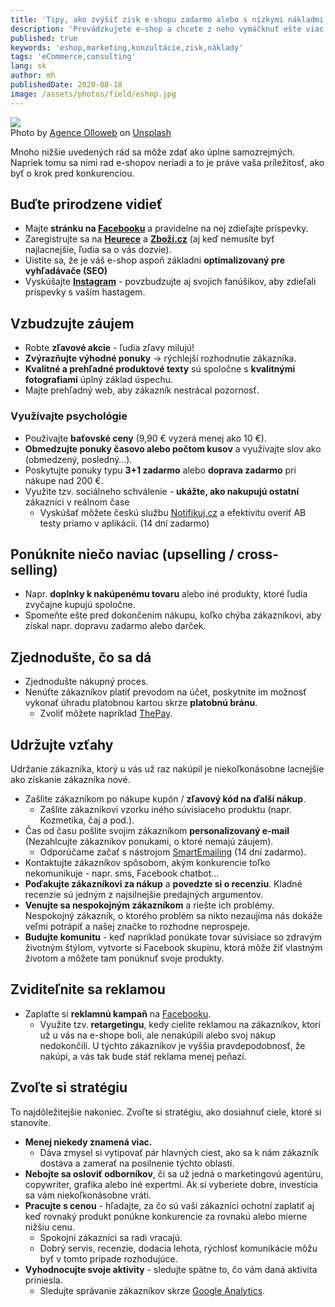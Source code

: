 ```yaml
---
title: 'Tipy, ako zvýšiť zisk e-shopu zadarmo alebo s nízkymi nákladmi'
description: 'Prevádzkujete e-shop a chcete z neho vymáčknuť ešte viac peňazí a k tomu ako bonus mať spokojných zákazníkov?'
published: true
keywords: 'eshop,marketing,konzultácie,zisk,náklady'
tags: 'eCommerce,consulting'
lang: sk
author: mh
publishedDate: 2020-08-18
image: /assets/photos/field/eshop.jpg
---
```


<div class="img-box-right">
    <img src="/assets/photos/field/eshop.jpg" />
    <br />
    <span class="img-caption">Photo by <a href="https://unsplash.com/@olloweb?utm_source=unsplash&amp;utm_medium=referral&amp;utm_content=creditCopyText">Agence Olloweb</a> on <a href="https://unsplash.com/s/photos/website?utm_source=unsplash&amp;utm_medium=referral&amp;utm_content=creditCopyText">Unsplash</a></span>
</div>

Mnoho nižšie uvedených rád sa môže zdať ako úplne samozrejmých. Napriek tomu sa nimi rad e-shopov neriadi a to je práve
vaša príležitosť, ako byť o krok pred konkurenciou.


## Buďte prirodzene vidieť

- Majte **stránku na <a href="https://www.facebook.com/" target="_blank">Facebooku</a>** a pravidelne na nej zdieľajte príspevky.
- Zaregistrujte sa na **<a href="https://www.heureka.cz/" target="_blank">Heurece</a>** a **<a href="https://www.zbozi.cz/" target="_blank">Zboží.cz</a>**
(aj keď nemusíte byť najlacnejšie, ľudia sa o vás dozvie).
- Uistite sa, že je váš e-shop aspoň základni **optimalizovaný pre vyhľadávače (SEO)**
- Vyskúšajte **<a href="https://www.instagram.com/" target="_blank">Instagram</a>** - povzbudzujte aj svojich fanúšikov, aby zdieľali príspevky s vaším hastagem.


## Vzbudzujte záujem

- Robte **zľavové akcie** - ľudia zľavy milujú!
- **Zvýrazňujte výhodné ponuky** → rýchlejší rozhodnutie zákazníka.
- **Kvalitné a prehľadné produktové texty** sú spoločne s **kvalitnými fotografiami** úplný základ úspechu.
- Majte prehľadný web, aby zákazník nestrácal pozornosť.


### Využívajte psychológie

- Používajte **baťovské ceny** (9,90 € vyzerá menej ako 10 €).
- **Obmedzujte ponuky časovo alebo počtom kusov** a využívajte slov ako (obmedzený, posledný…).
- Poskytujte ponuky typu **3+1 zadarmo** alebo **doprava zadarmo** pri nákupe nad 200 €.
- Využite tzv. sociálneho schválenie - **ukážte, ako nakupujú ostatní** zákazníci v reálnom čase
    - Vyskúšať môžete českú službu <a href="https://notifikuj.cz/?utm_source=cothema&utm_medium=havlicek&utm_campaign=blog&a_box=rxhnkctt&a_cha=havlicek" target="_blank">Notifikuj.cz</a>
    a efektivitu overiť AB testy priamo v aplikácii. (14 dní zadarmo)


## Ponúknite niečo naviac (upselling / cross-selling)

- Napr. **doplnky k nakúpenému tovaru** alebo iné produkty, ktoré ľudia zvyčajne kupujú spoločne.
- Spomeňte ešte pred dokončením nákupu, koľko chýba zákazníkovi, aby získal napr. dopravu zadarmo alebo darček.


## Zjednodušte, čo sa dá

- Zjednodušte nákupný proces.
- Nenúťte zákazníkov platiť prevodom na účet, poskytnite im možnosť vykonať úhradu platobnou kartou skrze **platobnú bránu**.
    - Zvoliť môžete napríklad <a href="https://www.thepay.cz/" target="_blank">ThePay</a>.

## Udržujte vzťahy

Udržanie zákazníka, ktorý u vás už raz nakúpil je niekoľkonásobne lacnejšie ako získanie zákazníka nové.

- Zašlite zákazníkom po nákupe kupón / **zľavový kód na ďalší nákup**.
    - Zašlite zákazníkovi vzorku iného súvisiaceho produktu (napr. Kozmetika, čaj a pod.).
- Čas od času pošlite svojim zákazníkom **personalizovaný e-mail** (Nezahlcujte zákazníkov ponukami,
o ktoré nemajú záujem).
    - Odporúčame začať s nástrojom <a href="https://smartemailing.cz/zdarma?affiliateId=y8x9k" target="_blank">SmartEmailing</a>
    (14 dní zadarmo).
- Kontaktujte zákazníkov spôsobom, akým konkurencie toľko nekomunikuje - napr. sms, Facebook chatbot…
- **Poďakujte zákazníkovi za nákup** a **povedzte si o recenziu**. Kladné recenzie sú jedným z najsilnejšie
predajných argumentov.
- **Venujte sa nespokojným zákazníkom** a riešte ich problémy. Nespokojný zákazník, o ktorého problém sa nikto
nezaujíma nás dokáže veľmi potrápiť a našej značke to rozhodne neprospeje.
- **Budujte komunitu** - keď napríklad ponúkate tovar súvisiace so zdravým životným štýlom, vytvorte si
 Facebook skupinu, ktorá môže žiť vlastným životom a môžete tam ponúknuť svoje produkty.


## Zviditeľnite sa reklamou

- Zaplaťte si **reklamnú kampaň** na <a href="https://www.facebook.com/" target="_blank">Facebooku</a>.
    - Využite tzv. **retargetingu**, kedy cielite reklamou na zákazníkov, ktorí už u vás na e-shope boli, ale
    nenakúpili alebo svoj nákup nedokončili. U týchto zákazníkov je vyššia pravdepodobnosť, že nakúpi, a vás tak bude
    stáť reklama menej peňazí.

## Zvoľte si stratégiu

To najdôležitejšie nakoniec. Zvoľte si stratégiu, ako dosiahnuť ciele, ktoré si stanovíte.

- **Menej niekedy znamená viac.**
    - Dáva zmysel si vytipovať pár hlavných ciest, ako sa k nám zákazník dostáva a zamerať na
      posilnenie týchto oblastí.
- **Nebojte sa osloviť odborníkov**, či sa už jedná o marketingovú agentúru, copywriter, grafika alebo iné expertmi.
Ak si vyberiete dobre, investícia sa vám niekoľkonásobne vráti.
- **Pracujte s cenou** - hľadajte, za čo sú vaši zákazníci ochotní zaplatiť aj keď rovnaký produkt ponúkne konkurencie
za rovnakú alebo mierne nižšiu cenu.
    - Spokojní zákazníci sa radi vracajú.
    - Dobrý servis, recenzie, dodacia lehota, rýchlosť komunikácie môžu byť v tomto prípade rozhodujúce.
- **Vyhodnocujte svoje aktivity** -  sledujte spätne to, čo vám daná aktivita priniesla.
    - Sledujte správanie zákazníkov skrze <a href="https://analytics.google.com/" target="_blank">Google Analytics</a>.
